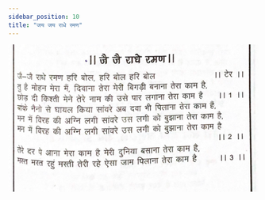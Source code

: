 ```yaml
---
sidebar_position: 10
title: "जय जय राधे रमण"
---
```


![img](./../../../static/img/bhajans/jai-jai-radhe-raman.png)
